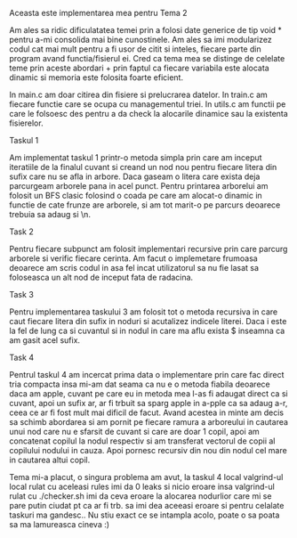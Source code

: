 Aceasta este implementarea mea pentru Tema 2

Am ales sa ridic dificulatatea temei prin a folosi date generice de tip void *
pentru a-mi consolida mai bine cunostinele. Am ales sa imi modularizez codul cat mai mult
pentru a fi usor de citit si inteles, fiecare parte din program avand functia/fisierul ei.
Cred ca tema mea se distinge de celelate teme prin aceste abordari + prin faptul ca fiecare
variabila este alocata dinamic si memoria este folosita foarte eficient.


In main.c am doar citirea din fisiere si prelucrarea datelor.
In train.c am fiecare functie care se ocupa cu managementul triei.
In utils.c am functii pe care le folsoesc des pentru a da check la alocarile dinamice
sau la existenta fisierelor.


Taskul 1

Am implementat taskul 1 printr-o metoda simpla prin care am inceput
iteratiile de la finalul cuvant si creand un nod nou pentru fiecare litera
din sufix care nu se afla in arbore. Daca gaseam o litera care exista deja parcurgeam
arborele pana in acel punct.
Pentru printarea arborelui am folosit un BFS clasic folosind o coada pe care am alocat-o dinamic
in functie de cate frunze are arborele, si am tot marit-o pe parcurs deoarece trebuia sa adaug si 
\n.

Task 2

Pentru fiecare subpunct am folosit implementari recursive prin care parcurg arborele si
verific fiecare cerinta. Am facut o implemetare frumoasa deoarece am scris codul in asa fel
incat utilizatorul sa nu fie lasat sa foloseasca un alt nod de inceput fata de radacina.

Task 3

Pentru implementarea taskului 3 am folosit tot o metoda recursiva in care caut fiecare litera
din sufix in noduri si acutalizez indicele literei. Daca i este la fel de lung ca si cuvantul
si in nodul in care ma aflu exista $ inseamna ca am gasit acel sufix.

Task 4

Pentrul taskul 4 am incercat prima data o implementare prin care fac direct tria compacta
insa mi-am dat seama ca nu e o metoda fiabila deoarece daca am apple, cuvant pe care eu in metoda mea
l-as fi adaugat direct ca si cuvant, apoi un sufix ar, ar fi trbuit sa sparg apple in a-pple ca sa adaug
a-r, ceea ce ar fi fost mult mai dificil de facut. Avand acestea in minte am decis sa schimb
abordarea si am pornit pe fiecare ramura a arboreului in cautarea unui nod care nu e sfarsit
de cuvant si care are doar 1 copil, apoi am concatenat copilul la nodul respectiv si am transferat
vectorul de copii al copilului nodului in cauza. Apoi pornesc recursiv din nou din nodul cel mare in cautarea altui copil.

Tema mi-a placut, o singura problema am avut, la taskul 4 local valgrind-ul local rulat cu aceleasi
rules imi da 0 leaks si nicio eroare insa valgrind-ul rulat cu ./checker.sh imi da ceva eroare la alocarea
nodurlior care mi se pare putin ciudat pt ca ar fi trb. sa imi dea aceeasi eroare si pentru celalate taskuri
ma gandesc.. Nu stiu exact ce se intampla acolo, poate o sa poata sa ma lamureasca cineva :)